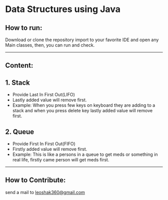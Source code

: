 # Data Structures using Java

## How to run:

Download or clone the repository import to your favorite IDE and open any Main classes, then, you can run and check.

<hr>

## Content:

## 1. Stack

- Provide Last In First Out(LIFO)
- Lastly added value will remove first.
- Example: When you press few keys on keyboard they are adding to a stack and when you press delete key lastly added value will remove first.

## 2. Queue

- Provide First In First Out(FIFO)
- Firstly added value will remove first.
- Example: This is like a persons in a queue to get meds or something in real life, firstly came person will get meds first.

<hr>

## How to Contribute:

send a mail to leoshak360@gmail.com